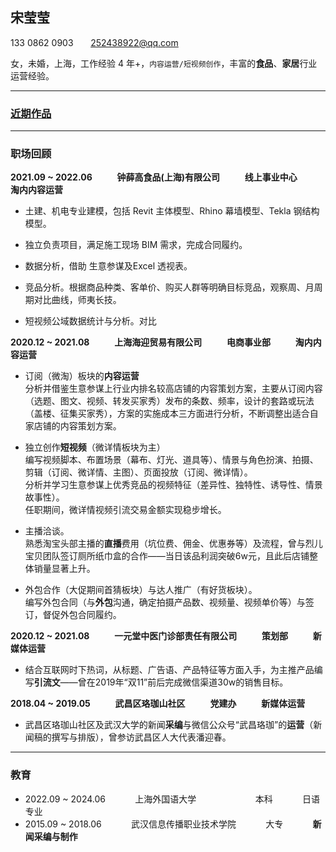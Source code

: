 ## 宋莹莹

133 0862 0903       [252438922@qq.com](mailto:252438922@qq.com)

女，未婚，上海，工作经验 4 年+，<code>内容运营/短视频创作</code>，丰富的**食品**、**家居**行业运营经验。

---

### [近期作品](https://sprat-my.sharepoint.com/:f:/g/personal/syy_sprat_top/El9S1ntXa9NEidPii7jnDO4BbS2XDGSYVg09ou0ybEazqQ?e=w7NW1K)


---


### 职场回顾



**2021.09 ~ 2022.06            钟薛高食品(上海)有限公司            线上事业中心            淘内内容运营**

- 土建、机电专业建模，包括 Revit 主体模型、Rhino 幕墙模型、Tekla 钢结构模型。

- 独立负责项目，满足施工现场 BIM 需求，完成合同履约。

- 数据分析，借助 生意参谋及Excel 透视表。

- 竞品分析。根据商品种类、客单价、购买人群等明确目标竞品，观察周、月周期对比曲线，师夷长技。
  
- 短视频公域数据统计与分析。对比
  

**2020.12 ~ 2021.08            上海海迎贸易有限公司            电商事业部            淘内内容运营**

- 订阅（微淘）板块的**内容运营**
<br>分析并借鉴生意参谋上行业内排名较高店铺的内容策划方案，主要从订阅内容（选题、图文、视频、转发买家秀）发布的条数、频率，设计的套路或玩法（盖楼、征集买家秀），方案的实施成本三方面进行分析，不断调整出适合自家店铺的内容策划方案。

- 独立创作**短视频**（微详情板块为主）
<br>编写视频脚本、布置场景（幕布、灯光、道具等）、情景与角色扮演、拍摄、剪辑（订阅、微详情、主图）、页面投放（订阅、微详情）。
<br>分析并学习生意参谋上优秀竞品的视频特征（差异性、独特性、诱导性、情景故事性）。
<br>任职期间，微详情视频引流交易金额实现稳步增长。

- 主播洽谈。
<br>熟悉淘宝头部主播的**直播**费用（坑位费、佣金、优惠券等）及流程，曾与烈儿宝贝团队签订厕所纸巾盒的合作——当日该品利润突破6w元，且此后店铺整体销量显著上升。

- 外包合作（大促期间首猜板块）与达人推广（有好货板块）。
<br>编写外包合同（与**外包**沟通，确定拍摄产品数、视频量、视频单价等）与签订，督促外包合同履约。




**2020.12 ~ 2021.08            一元堂中医门诊部责任有限公司            策划部            新媒体运营**

- 结合互联网时下热词，从标题、广告语、产品特征等方面入手，为主推产品编写**引流文**——曾在2019年“双11”前后完成微信渠道30w的销售目标。


**2018.04 ~ 2019.05            武昌区珞珈山社区            党建办            新媒体运营**


- 武昌区珞珈山社区及武汉大学的新闻**采编**与微信公众号“武昌珞珈”的**运营**（新闻稿的撰写与排版），曾参访武昌区人大代表潘迎春。


---

### 教育

- 2022.09 ~ 2024.06            上海外国语大学                        本科            日语专业
- 2015.09 ~ 2018.06            武汉信息传播职业技术学院            大专            **新闻采编与制作**
  
<style lang="css">
    section {
        width: 600px;
    }
</style>
